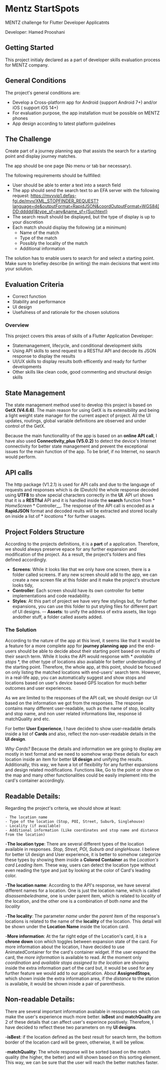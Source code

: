 # Mentz StartSpots

MENTZ challenge for Flutter Developer Applicatnts

Developer: Hamed Prooshani

## Getting Started

This project initialy declared as a part of developer skills evaluation process for MENTZ company.


## General Conditions

The project's general conditions are:

- Develop a Cross-platform app for Android (support Android 7+) and/or iOS ( support iOS 14+)
- For evaluation purpose, the app installation must be possible on MENTZ phones
- App design according to latest platform guidelines


## The Challenge

Create part of a journey planning app that assists the search for a starting point and display journey matches.

The app should be one page (No menu or tab bar necessary).

The following requirements should be fullfilled:

- User should be able to enter a text into a search field
- The app should send the search text to an EFA server with the following request:
    https://mvvvip1.defas-fgi.de/mvv/XML_STOPFINDER_REQUEST?language=de&outputFormat=RapidJSON&coordOutputFormat=WGS84[DD:ddddd]&type_sf=any&name_sf={Suchtext}
- The search result should be displayed, but the type of display is up to your discretion
- Each match should display the following (at a minimum)
    * Name of the match
    * Type of the match
    * Possibly the locality of the match
    * Additional information

The solution has to enable users to search for and select a starting point.
Make sure to briefley describe (in writing) the main decisions that went into your solution.


## Evaluation Criteria

- Correct function
- Stability and performance
- UI design
- Usefulness of and rationale for the chosen solutions


### Overview

This project covers this areas of skills of a Flutter Application Developer:

- Statemanagement, lifecycle, and conditional development skills
- Using API skills to send request to a RESTful API and decode its JSON response to display the results
- UI/UX skills to display results both efficently and ready for further developments
- Other skills like clean code, good commenting and structural design skills


## State Management

The state management method used to develop this project is based on **GetX (V4.6.6)**.
The main reason for using GetX is its extensibility and being a light weight state manager for the current aspect of project.
All the UI updates, routings, global variable definitions are observed and under control of the GetX.

Because the main functionallity of the app is based on an **online API call**, I have also used **Connectivity_plus (V5.0.2)** to detect the device's Internet connectivity for better state management and prevent the exceptional issues for the main function of the app. To be brief, if no Internet, no search would perform.

## API calls

The http package (V1.2.1) is used for API calls and due to the language of requests and responses which is de (Deutch) the whole response decoded using **UTF8** to show special characters correctly in the **UI**.
API url shows that it is a **RESTful** API and it is handled inside the **search** function from * *HomeScreen* * Controller__.
The response of the API call is encoded as a **RapidJSON** format and decoded reults will be extracted and stored locally on inside a list of * *locations* * for further usages.

## Project Folders Structure

According to the projects definitions, it is a **part** of a application. Therefore, we should always preserve epace for any further expansion and modification of the project.
As a result, the project's folders and files defined accordingly.
- **Screens**: While it looks like that we only have one screen, there is a folder called screens. If any new screen should add to the app, we can create a new screen file at this folder and it make the project's structure looks tidy,
- **Controller**: Each screen should have its own controller for better implementations and code readability.
- **Styles**: At this part of project we have very few stylings but, for further expansions, you can use this folder to put styling files for different part of UI designs.
-- **Assets**: to unify the address of extra assets, like logo andother stuff, a folder called assets added.

### The Solution

According to the nature of the app at this level, it seems like that it would be a feature for a more complete app for **journey planning app** and the end-users should be able to decide about their starting point based on results of their search term. 
While it looks the API would response with * *available stops* *, the other type of locations also available for better understanding of the starting point. Therefore, the whole app, at this point, should be focused on only listing the matched locations with end-users' search term. However, in a real-life app, you can automatically suggest and show stops and locations based on user's device based GPS location for much better outcomes and user experiences.

As we are limited to the responses of the API call, we should design our UI based on the information we got from the responses.
The response contains many different user-readable, such as the name of stop, locality and stop name, and non user related informations like, response id matchQuality and etc.

For better **User Experience**, I have decided to show user-readable details inside a list of **Cards** and also, reflect the non-user-readable details in the **UI design**.

*Why Cards?* Because the details and information we are going to display are mostly in text format and we need to somehow wrap these detials for each location inside an item for better **UI design** and unifying the results.
Additionally, this way, we have a lot of flexibility for any further expansions and design related modifications.
Functions like, Go to the point or show on the map and many other functionalities could be easily implement into the card's container accordingly.


## Readable Details:

Regarding the project's criteria, we should show at least:
 
    - The location name
    - Type of the location (Stop, POI, Street, Suburb, Singlehouse)
    - Locality (if available)
    - Additional information (Like coordinates and stop name and distance from the location)


-**The location type**: There are several different types of the location available in responses. *Stop, Street, POI, Suburb and singleHouse*. I believe for better UI design and User experience, it is better to somehow categorize these types by showing them inside a **Colored Container** as the *Location's card Leading Item*.
These way, users can detect the location type without even reading the type and just by looking at the color of Card's leading color.

-**The location name**: According to the API's response, we have several different names for a location. One is just the location name, which is called *disassembeledname*, one is under parent item, which is related to *locality* of the location, and the other one is a combination of both *name* and the *locality*

-**The locality**: The parameter *name* under the *parent* item of the response's locations is related to the name of the **locality** of the location. This detail will be shown under the **Location Name** inside the location card.

-**More information**: At the far right edge of the Location's card, it is a **chrone down** icon which toggles between expansion state of the card. For more information about the location, I have decided to use AnimatedContainer for the card's container widget. If the user expand the card, the *more information* is available to read. At the moment only *coordination* and *available stops assigned to the location* are showing inside the extra information part of the card but, it would be used for any further feature we would add to our application.
About **AssignedStops**, which shown inside the extra information area, if the *distance* to the station is available, it would be shown inisde a pair of parenthesis.


## Non-readable Details:

There are several important information available in resssponses which can make the user's experience much more better. 
**isBest** and **matchQuality** are 2 of these details that can affect user's experince positively. Therefore, I have decided to reflect these two parameters on my **UI designs**.

 -**isBest**: if the location defined as the best result for search term, the bottom border of the location card will be green, otherwise, it will be yellow.

 -**matchQuality**: The whole response will be sorted based on the match quality (the higher, the better)  and will shown based on this sorting element. This way, we can be sure that the user will reach the better matches faster.


